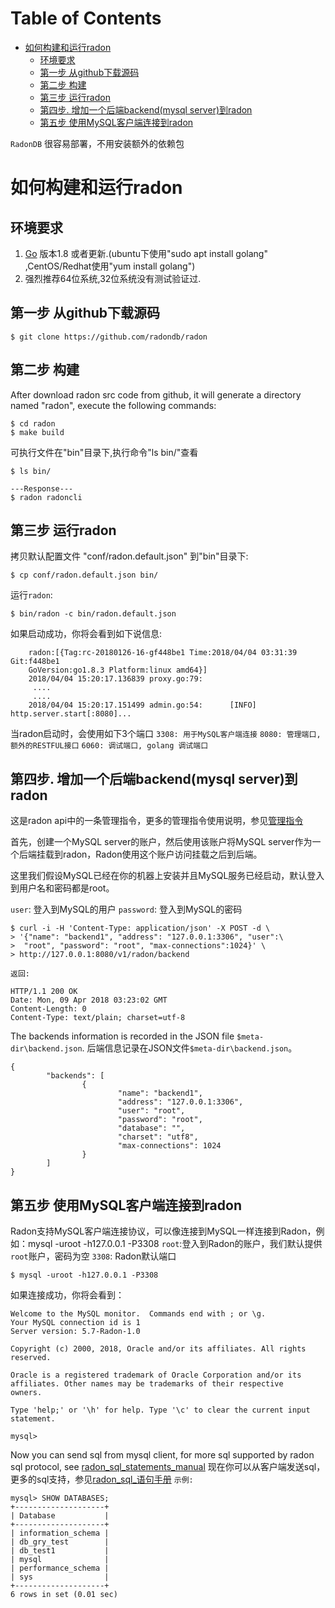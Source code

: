 Table of Contents
=================

   * [如何构建和运行radon](#如何构建和运行radon)
      * [环境要求](#环境要求)
      * [第一步 从github下载源码](#第一步-从github下载源码)
      * [第二步 构建](#第二步-构建)
      * [第三步 运行radon](#第三步-运行radon)
      * [第四步. 增加一个后端backend(mysql server)到radon](#第四步-增加一个后端backendmysql-server到radon)
      * [第五步 使用MySQL客户端连接到radon](#第五步-使用mysql客户端连接到radon)

`RadonDB` 很容易部署，不用安装额外的依赖包

# 如何构建和运行radon

## 环境要求
1. [Go](http://golang.org) 版本1.8 或者更新.(ubuntu下使用"sudo apt install golang" ,CentOS/Redhat使用"yum install golang")
2. 强烈推荐64位系统,32位系统没有测试验证过.

## 第一步 从github下载源码
```
$ git clone https://github.com/radondb/radon
```

## 第二步 构建 
After download radon src code from github, it will generate a directory named "radon", execute the following commands:
```
$ cd radon
$ make build
```
可执行文件在"bin"目录下,执行命令"ls bin/"查看
```
$ ls bin/

---Response---
$ radon radoncli
```

##  第三步 运行radon
拷贝默认配置文件 "conf/radon.default.json" 到"bin"目录下:
```
$ cp conf/radon.default.json bin/
```
 
运行`radon`:
```
$ bin/radon -c bin/radon.default.json
``` 
如果启动成功，你将会看到如下说信息:
```
    radon:[{Tag:rc-20180126-16-gf448be1 Time:2018/04/04 03:31:39 Git:f448be1
    GoVersion:go1.8.3 Platform:linux amd64}]
    2018/04/04 15:20:17.136839 proxy.go:79:
     ....
     .... 
    2018/04/04 15:20:17.151499 admin.go:54:      [INFO]     http.server.start[:8080]...
```
当radon启动时，会使用如下3个端口
`3308: 用于MySQL客户端连接`
`8080: 管理端口, 额外的RESTFUL接口`
`6060: 调试端口, golang 调试端口`

## 第四步. 增加一个后端backend(mysql server)到radon
这是radon api中的一条管理指令，更多的管理指令使用说明，参见[管理指令](管理指令.md)

首先，创建一个MySQL server的账户，然后使用该账户将MySQL server作为一个后端挂载到radon，Radon使用这个账户访问挂载之后到后端。

这里我们假设MySQL已经在你的机器上安装并且MySQL服务已经启动，默认登入到用户名和密码都是root。

`user`: 登入到MySQL的用户
`password`: 登入到MySQL的密码
```
$ curl -i -H 'Content-Type: application/json' -X POST -d \
> '{"name": "backend1", "address": "127.0.0.1:3306", "user":\
>  "root", "password": "root", "max-connections":1024}' \
> http://127.0.0.1:8080/v1/radon/backend
```
`返回: `
```
HTTP/1.1 200 OK
Date: Mon, 09 Apr 2018 03:23:02 GMT
Content-Length: 0
Content-Type: text/plain; charset=utf-8
```

The backends information is recorded in the JSON file `$meta-dir\backend.json`. 
后端信息记录在JSON文件`$meta-dir\backend.json`。
```
{
        "backends": [
                {
                        "name": "backend1",
                        "address": "127.0.0.1:3306",
                        "user": "root",
                        "password": "root",
                        "database": "",
                        "charset": "utf8",
                        "max-connections": 1024
                }
        ]
}
```

## 第五步 使用MySQL客户端连接到radon
Radon支持MySQL客户端连接协议，可以像连接到MySQL一样连接到Radon，例如：mysql -uroot -h127.0.0.1 -P3308
`root`:登入到Radon的账户，我们默认提供`root`账户，密码为空
`3308`: Radon默认端口
```
$ mysql -uroot -h127.0.0.1 -P3308
```
如果连接成功，你将会看到：
```
Welcome to the MySQL monitor.  Commands end with ; or \g.
Your MySQL connection id is 1
Server version: 5.7-Radon-1.0

Copyright (c) 2000, 2018, Oracle and/or its affiliates. All rights reserved.

Oracle is a registered trademark of Oracle Corporation and/or its
affiliates. Other names may be trademarks of their respective
owners.

Type 'help;' or '\h' for help. Type '\c' to clear the current input statement.

mysql> 
```
Now you can send sql from mysql client, for more sql supported by radon sql protocol, see [radon_sql_statements_manual](radon_sql_statements_manual.md)
现在你可以从客户端发送sql，更多的sql支持，参见[radon_sql_语句手册](radon_sql_语句手册.md)
`示例: `
```
mysql> SHOW DATABASES;
+--------------------+
| Database           |
+--------------------+
| information_schema |
| db_gry_test        |
| db_test1           |
| mysql              |
| performance_schema |
| sys                |
+--------------------+
6 rows in set (0.01 sec)
```
